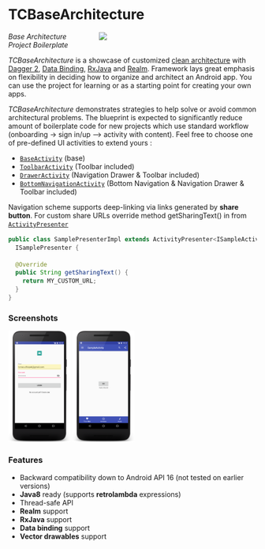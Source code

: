 # TCBaseArchitecture

<img src="screenshots/work_flow.gif" width="300" align="right" hspace="20">

*Base Architecture Project Boilerplate*

*TCBaseArchitecture* is a showcase of customized [clean architecture](https://github.com/android10/Android-CleanArchitecture) with [Dagger 2](https://github.com/google/dagger), [Data Binding](https://developer.android.com/topic/libraries/data-binding/index.html), [RxJava](https://github.com/ReactiveX/RxJava) and [Realm](https://news.realm.io/news/realm-for-android/).
Framework lays great emphasis on flexibility in deciding how to organize and architect an Android app. You can use the project for learning or as a starting point for creating your own apps.

*TCBaseArchitecture* demonstrates strategies to help solve or avoid common architectural problems.
The blueprint is expected to significantly reduce amount of boilerplate code for new projects which use standard workflow (onboarding -> sign in/up –> activity with content).
Feel free to choose one of pre-defined UI activities to extend yours :
* [`BaseActivity`](https://github.com/Gh0stahCZ/TCBaseArchitecture/blob/master/app/src/main/java/com/tomaschlapek/tcbasearchitecture/presentation/ui/activity/base/BaseActivity.java) (base)
* [`ToolbarActivity`](https://github.com/Gh0stahCZ/TCBaseArchitecture/blob/master/app/src/main/java/com/tomaschlapek/tcbasearchitecture/presentation/ui/activity/base/ToolbarActivity.java) (Toolbar included)
* [`DrawerActivity`](https://github.com/Gh0stahCZ/TCBaseArchitecture/blob/master/app/src/main/java/com/tomaschlapek/tcbasearchitecture/presentation/ui/activity/base/DrawerActivity.java) (Navigation Drawer & Toolbar included)
* [`BottomNavigationActivity`](https://github.com/Gh0stahCZ/TCBaseArchitecture/blob/master/app/src/main/java/com/tomaschlapek/tcbasearchitecture/presentation/ui/activity/base/BottomNavigationActivity.java) (Bottom Navigation & Navigation Drawer & Toolbar included)

Navigation scheme supports deep-linking via links generated by __share button__. For custom share URLs override method getSharingText() in from [`ActivityPresenter`](https://github.com/Gh0stahCZ/TCBaseArchitecture/blob/master/app/src/main/java/com/tomaschlapek/tcbasearchitecture/presentation/presenter/base/ActivityPresenter.java)

```java
public class SamplePresenterImpl extends ActivityPresenter<ISampleActivityView> implements
  ISamplePresenter {

  @Override
  public String getSharingText() {
    return MY_CUSTOM_URL;
  }
}
```

### Screenshots

<img src="screenshots/sign_in.png" width="25%" />
<img src="screenshots/main_screen.png" width="25%" />

### Features

* Backward compatibility down to Android API 16 (not tested on earlier versions)
* __Java8__ ready (supports __retrolambda__ expressions)
* Thread-safe API
* __Realm__ support
* __RxJava__ support
* __Data binding__ support
* __Vector drawables__ support
